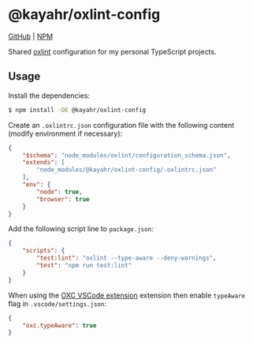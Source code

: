 # @kayahr/oxlint-config

[GitHub] | [NPM]

Shared [oxlint] configuration for my personal TypeScript projects.

## Usage

Install the dependencies:

```bash
$ npm install -DE @kayahr/oxlint-config
```

Create an `.oxlintrc.json` configuration file with the following content (modify environment if necessary):

```json
{
    "$schema": "node_modules/oxlint/configuration_schema.json",
    "extends": [
        "node_modules/@kayahr/oxlint-config/.oxlintrc.json"
    ],
    "env": {
        "node": true,
        "browser": true
    }
}
```

Add the following script line to `package.json`:

```json
{
    "scripts": {
        "test:lint": "oxlint --type-aware --deny-warnings",
        "test": "npm run test:lint"
    }
}
```

When using the [OXC VSCode extension] extension then enable `typeAware` flag in `.vscode/settings.json`:

```json
{
    "oxc.typeAware": true
}
```

[GitHub]: https://github.com/kayahr/oxlint-config
[NPM]: https://www.npmjs.com/package/@kayahr/oxlint-config
[oxlint]: https://oxc.rs/docs/guide/usage/linter
[OXC VSCode Extension]: https://marketplace.visualstudio.com/items?itemName=oxc.oxc-vscode
